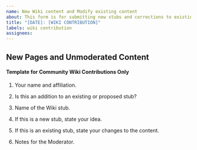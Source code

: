 ```yaml
---
name: New Wiki content and Modify existing content
about: This form is for submitting new stubs and corrections to existing stubs on the Community Wiki.
title: "[DATE]: [WIKI CONTRIBUTION]"
labels: wiki contribution
assignees: 
---
```


## New Pages and Unmoderated Content
#### Template for Community Wiki Contributions Only  


1. Your name and affiliation.



2. Is this an addition to an existing or proposed stub? 



3. Name of the Wiki stub.



4. If this is a new stub, state your idea.



5. If this is an existing stub, state your changes to the content. 



6. Notes for the Moderator.
